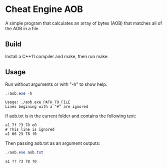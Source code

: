 # Cheat Engine AOB

A simple program that calculates an array of bytes (AOB) that matches all of the AOB in a file.

## Build

Install a C++11 compiler and make, then run make.

## Usage

Run without arguments or with "-h" to show help.

```powershell
./aob.exe -h
```
```
Usage: ./aob.exe PATH_TO_FILE
Lines begining with a "#" are ignored
```

If aob.txt is in the current folder and contains the following text:

```
a1 7f ?3 78 e0
# This line is ignored
a1 66 23 78 f0
```

Then passing aob.txt as an argument outputs:

```powershell
./aob.exe aob.txt
```
```
a1 ?? ?3 78 ?0
```